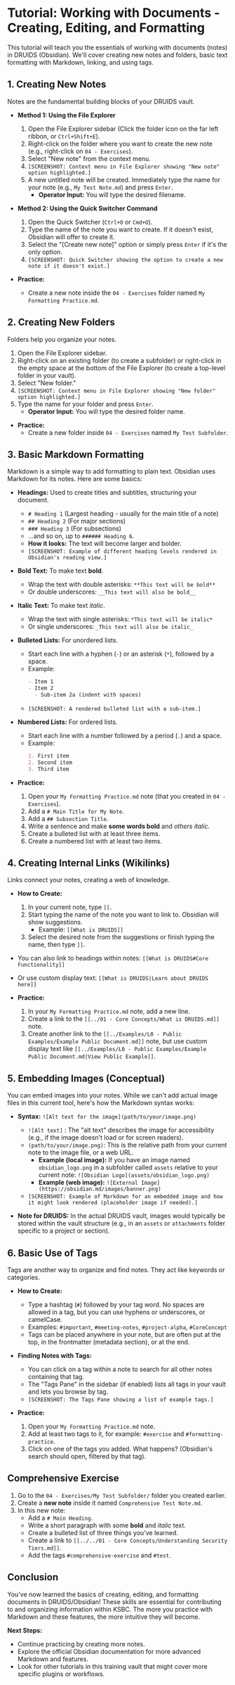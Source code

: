 # Tutorial: Working with Documents - Creating, Editing, and Formatting

This tutorial will teach you the essentials of working with documents (notes) in DRUIDS (Obsidian). We'll cover creating new notes and folders, basic text formatting with Markdown, linking, and using tags.

## 1. Creating New Notes

Notes are the fundamental building blocks of your DRUIDS vault.

*   **Method 1: Using the File Explorer**
    1.  Open the File Explorer sidebar (Click the folder icon on the far left ribbon, or `Ctrl+Shift+E`).
    2.  Right-click on the folder where you want to create the new note (e.g., right-click on `04 - Exercises`).
    3.  Select "New note" from the context menu.
    4.  `[SCREENSHOT: Context menu in File Explorer showing "New note" option highlighted.]`
    5.  A new untitled note will be created. Immediately type the name for your note (e.g., `My Test Note.md`) and press `Enter`.
        *   **Operator Input:** You will type the desired filename.

*   **Method 2: Using the Quick Switcher Command**
    1.  Open the Quick Switcher (`Ctrl+O` or `Cmd+O`).
    2.  Type the name of the note you want to create. If it doesn't exist, Obsidian will offer to create it.
    3.  Select the "[Create new note]" option or simply press `Enter` if it's the only option.
    4.  `[SCREENSHOT: Quick Switcher showing the option to create a new note if it doesn't exist.]`

*   **Practice:**
    *   Create a new note inside the `04 - Exercises` folder named `My Formatting Practice.md`.

## 2. Creating New Folders

Folders help you organize your notes.

1.  Open the File Explorer sidebar.
2.  Right-click on an existing folder (to create a subfolder) or right-click in the empty space at the bottom of the File Explorer (to create a top-level folder in your vault).
3.  Select "New folder."
4.  `[SCREENSHOT: Context menu in File Explorer showing "New folder" option highlighted.]`
5.  Type the name for your folder and press `Enter`.
    *   **Operator Input:** You will type the desired folder name.

*   **Practice:**
    *   Create a new folder inside `04 - Exercises` named `My Test Subfolder`.

## 3. Basic Markdown Formatting

Markdown is a simple way to add formatting to plain text. Obsidian uses Markdown for its notes. Here are some basics:

*   **Headings:** Used to create titles and subtitles, structuring your document.
    *   `# Heading 1` (Largest heading - usually for the main title of a note)
    *   `## Heading 2` (For major sections)
    *   `### Heading 3` (For subsections)
    *   ...and so on, up to `###### Heading 6`.
    *   **How it looks:** The text will become larger and bolder.
    *   `[SCREENSHOT: Example of different heading levels rendered in Obsidian's reading view.]`

*   **Bold Text:** To make text **bold**.
    *   Wrap the text with double asterisks: `**This text will be bold**`
    *   Or double underscores: `__This text will also be bold__`

*   **Italic Text:** To make text *italic*.
    *   Wrap the text with single asterisks: `*This text will be italic*`
    *   Or single underscores: `_This text will also be italic_`

*   **Bulleted Lists:** For unordered lists.
    *   Start each line with a hyphen (`-`) or an asterisk (`*`), followed by a space.
    *   Example:
        ```markdown
        - Item 1
        - Item 2
          - Sub-item 2a (indent with spaces)
        ```
    *   `[SCREENSHOT: A rendered bulleted list with a sub-item.]`

*   **Numbered Lists:** For ordered lists.
    *   Start each line with a number followed by a period (`.`) and a space.
    *   Example:
        ```markdown
        1. First item
        2. Second item
        3. Third item
        ```

*   **Practice:**
    1.  Open your `My Formatting Practice.md` note (that you created in `04 - Exercises`).
    2.  Add a `# Main Title for My Note`.
    3.  Add a `## Subsection Title`.
    4.  Write a sentence and make **some words bold** and *others italic*.
    5.  Create a bulleted list with at least three items.
    6.  Create a numbered list with at least two items.

## 4. Creating Internal Links (Wikilinks)

Links connect your notes, creating a web of knowledge.

*   **How to Create:**
    1.  In your current note, type `[[`.
    2.  Start typing the name of the note you want to link to. Obsidian will show suggestions.
        *   Example: `[[What is DRUIDS]]`
    3.  Select the desired note from the suggestions or finish typing the name, then type `]]`.
*   You can also link to headings within notes: `[[What is DRUIDS#Core Functionality]]`
*   Or use custom display text: `[[What is DRUIDS|Learn about DRUIDS here]]`

*   **Practice:**
    1.  In your `My Formatting Practice.md` note, add a new line.
    2.  Create a link to the `[[../01 - Core Concepts/What is DRUIDS.md]]` note.
    3.  Create another link to the `[[../Examples/L0 - Public Examples/Example Public Document.md]]` note, but use custom display text like `[[../Examples/L0 - Public Examples/Example Public Document.md|View Public Example]]`.

## 5. Embedding Images (Conceptual)

You can embed images into your notes. While we can't add actual image files in this current tool, here's how the Markdown syntax works:

*   **Syntax:** `![Alt text for the image](path/to/your/image.png)`
    *   `![Alt text]` : The "alt text" describes the image for accessibility (e.g., if the image doesn't load or for screen readers).
    *   `(path/to/your/image.png)`: This is the relative path from your current note to the image file, or a web URL.
        *   **Example (local image):** If you have an image named `obsidian_logo.png` in a subfolder called `assets` relative to your current note: `![Obsidian Logo](assets/obsidian_logo.png)`
        *   **Example (web image):** `![External Image](https://obsidian.md/images/banner.png)`
    *   `[SCREENSHOT: Example of Markdown for an embedded image and how it might look rendered (placeholder image if needed).]`

*   **Note for DRUIDS:** In the actual DRUIDS vault, images would typically be stored within the vault structure (e.g., in an `assets` or `attachments` folder specific to a project or section).

## 6. Basic Use of Tags

Tags are another way to organize and find notes. They act like keywords or categories.

*   **How to Create:**
    *   Type a hashtag (`#`) followed by your tag word. No spaces are allowed in a tag, but you can use hyphens or underscores, or camelCase.
    *   Examples: `#important`, `#meeting-notes`, `#project-alpha`, `#CoreConcept`
    *   Tags can be placed anywhere in your note, but are often put at the top, in the frontmatter (metadata section), or at the end.

*   **Finding Notes with Tags:**
    *   You can click on a tag within a note to search for all other notes containing that tag.
    *   The "Tags Pane" in the sidebar (if enabled) lists all tags in your vault and lets you browse by tag.
    *   `[SCREENSHOT: The Tags Pane showing a list of example tags.]`

*   **Practice:**
    1.  Open your `My Formatting Practice.md` note.
    2.  Add at least two tags to it, for example: `#exercise` and `#formatting-practice`.
    3.  Click on one of the tags you added. What happens? (Obsidian's search should open, filtered by that tag).

## Comprehensive Exercise

1.  Go to the `04 - Exercises/My Test Subfolder/` folder you created earlier.
2.  Create a **new note** inside it named `Comprehensive Test Note.md`.
3.  In this new note:
    *   Add a `# Main Heading`.
    *   Write a short paragraph with some **bold** and *italic* text.
    *   Create a bulleted list of three things you've learned.
    *   Create a link to `[[../../01 - Core Concepts/Understanding Security Tiers.md]]`.
    *   Add the tags `#comprehensive-exercise` and `#test`.

## Conclusion

You've now learned the basics of creating, editing, and formatting documents in DRUIDS/Obsidian! These skills are essential for contributing to and organizing information within KSBC. The more you practice with Markdown and these features, the more intuitive they will become.

**Next Steps:**
*   Continue practicing by creating more notes.
*   Explore the official Obsidian documentation for more advanced Markdown and features.
*   Look for other tutorials in this training vault that might cover more specific plugins or workflows.
